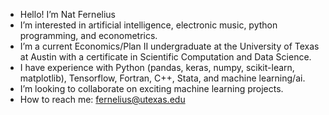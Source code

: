 - Hello! I’m Nat Fernelius
- I’m interested in artificial intelligence, electronic music, python programming, and econometrics.
- I’m a current Economics/Plan II undergraduate at the University of Texas at Austin with a certificate in Scientific Computation and Data Science.
- I have experience with Python (pandas, keras, numpy, scikit-learn, matplotlib), Tensorflow, Fortran, C++, Stata, and machine learning/ai.
- I’m looking to collaborate on exciting machine learning projects.
- How to reach me: fernelius@utexas.edu



<!---
ferneliusn/ferneliusn is a ✨ special ✨ repository because its `README.md` (this file) appears on your GitHub profile.
You can click the Preview link to take a look at your changes.
--->
